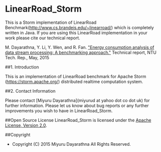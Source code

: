 LinearRoad_Storm
==========
This is a Storm implementation of LinearRoad Benchmark(http://www.cs.brandeis.edu/~linearroad/) which is completely written in Java. If you are using this LinearRoad implementation in your work please cite our technical report.

M. Dayarathna, Y. Li, Y. Wen, and R. Fan. ["Energy consumption analysis of data stream processing: A
benchmarking approach."](http://cap.sce.ntu.edu.sg/publication/DLWF-Technical-Report-15.pdf) Technical report, NTU Tech. Rep., May, 2015

##1. Introduction

This is an implementation of LinearRoad benchmark for Apache Storm (https://storm.apache.org/) distributed realtime computation system.

##2. Contact Information

Please contact [Miyuru Dayarathna](miyurud at yahoo dot co dot uk) for further information. Please let us know about bug reports or any further improvements you wish to have in LinearRoad_Storm.

##Open Source License
LinearRoad_Storm is licensed under the [Apache License, Version 2.0](http://www.apache.org/licenses/LICENSE-2.0).

##Copyright
* Copyright (C) 2015 Miyuru Dayarathna All Rights Reserved.
